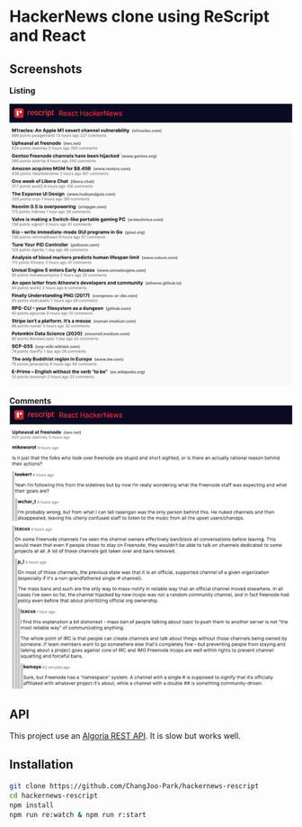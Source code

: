 # HackerNews clone using ReScript and React

## Screenshots

**Listing**

![](./public/screenshot-1.png)

**Comments**
![](./public/screenshot-2.png)


## API

This project use an [Algoria REST API](https://hn.algolia.com/api). It is slow but works well.


## Installation

```bash
git clone https://github.com/ChangJoo-Park/hackernews-rescript
cd hackernews-rescript
npm install
npm run re:watch & npm run r:start
```
